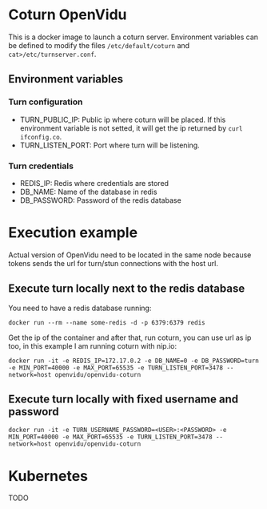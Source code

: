 # Coturn OpenVidu

This is a docker image to launch a coturn server. Environment variables can be defined to modify the files `/etc/default/coturn` and `cat>/etc/turnserver.conf`.

## Environment variables

### Turn configuration
- TURN_PUBLIC_IP: Public ip where coturn will be placed. If this environment variable is not setted, it will get the ip returned by `curl ifconfig.co`.
- TURN_LISTEN_PORT: Port where turn will be listening.

### Turn credentials
- REDIS_IP: Redis where credentials are stored
- DB_NAME: Name of the database in redis
- DB_PASSWORD: Password of the redis database

# Execution example

Actual version of OpenVidu need to be located in the same node because tokens sends the url for turn/stun connections with the host url.

## Execute turn locally next to the redis database

You need to have a redis database running:

```
docker run --rm --name some-redis -d -p 6379:6379 redis
```

Get the ip of the container and after that, run coturn, you can use url as ip too, in this example I am running coturn with nip.io:

```
docker run -it -e REDIS_IP=172.17.0.2 -e DB_NAME=0 -e DB_PASSWORD=turn -e MIN_PORT=40000 -e MAX_PORT=65535 -e TURN_LISTEN_PORT=3478 --network=host openvidu/openvidu-coturn
```

## Execute turn locally with fixed username and password
```
docker run -it -e TURN_USERNAME_PASSWORD=<USER>:<PASSWORD> -e MIN_PORT=40000 -e MAX_PORT=65535 -e TURN_LISTEN_PORT=3478 --network=host openvidu/openvidu-coturn
```


# Kubernetes

TODO
